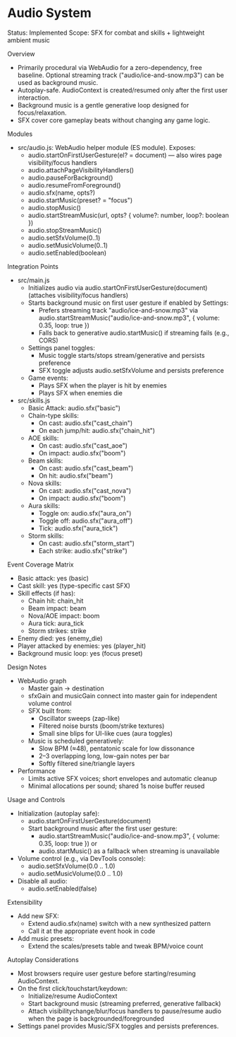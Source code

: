 # Audio System

Status: Implemented
Scope: SFX for combat and skills + lightweight ambient music

Overview
- Primarily procedural via WebAudio for a zero-dependency, free baseline. Optional streaming track ("audio/ice-and-snow.mp3") can be used as background music.
- Autoplay-safe. AudioContext is created/resumed only after the first user interaction.
- Background music is a gentle generative loop designed for focus/relaxation.
- SFX cover core gameplay beats without changing any game logic.

Modules
- src/audio.js: WebAudio helper module (ES module). Exposes:
  - audio.startOnFirstUserGesture(el? = document) — also wires page visibility/focus handlers
  - audio.attachPageVisibilityHandlers()
  - audio.pauseForBackground()
  - audio.resumeFromForeground()
  - audio.sfx(name, opts?)
  - audio.startMusic(preset? = "focus")
  - audio.stopMusic()
  - audio.startStreamMusic(url, opts? { volume?: number, loop?: boolean })
  - audio.stopStreamMusic()
  - audio.setSfxVolume(0..1)
  - audio.setMusicVolume(0..1)
  - audio.setEnabled(boolean)

Integration Points
- src/main.js
  - Initializes audio via audio.startOnFirstUserGesture(document) (attaches visibility/focus handlers)
  - Starts background music on first user gesture if enabled by Settings:
    - Prefers streaming track "audio/ice-and-snow.mp3" via audio.startStreamMusic("audio/ice-and-snow.mp3", { volume: 0.35, loop: true })
    - Falls back to generative audio.startMusic() if streaming fails (e.g., CORS)
  - Settings panel toggles:
    - Music toggle starts/stops stream/generative and persists preference
    - SFX toggle adjusts audio.setSfxVolume and persists preference
  - Game events:
    - Plays SFX when the player is hit by enemies
    - Plays SFX when enemies die
- src/skills.js
  - Basic Attack: audio.sfx("basic")
  - Chain-type skills:
    - On cast: audio.sfx("cast_chain")
    - On each jump/hit: audio.sfx("chain_hit")
  - AOE skills:
    - On cast: audio.sfx("cast_aoe")
    - On impact: audio.sfx("boom")
  - Beam skills:
    - On cast: audio.sfx("cast_beam")
    - On hit: audio.sfx("beam")
  - Nova skills:
    - On cast: audio.sfx("cast_nova")
    - On impact: audio.sfx("boom")
  - Aura skills:
    - Toggle on: audio.sfx("aura_on")
    - Toggle off: audio.sfx("aura_off")
    - Tick: audio.sfx("aura_tick")
  - Storm skills:
    - On cast: audio.sfx("storm_start")
    - Each strike: audio.sfx("strike")

Event Coverage Matrix
- Basic attack: yes (basic)
- Cast skill: yes (type-specific cast SFX)
- Skill effects (if has):
  - Chain hit: chain_hit
  - Beam impact: beam
  - Nova/AOE impact: boom
  - Aura tick: aura_tick
  - Storm strikes: strike
- Enemy died: yes (enemy_die)
- Player attacked by enemies: yes (player_hit)
- Background music loop: yes (focus preset)

Design Notes
- WebAudio graph
  - Master gain -> destination
  - sfxGain and musicGain connect into master gain for independent volume control
  - SFX built from:
    - Oscillator sweeps (zap-like)
    - Filtered noise bursts (boom/strike textures)
    - Small sine blips for UI-like cues (aura toggles)
  - Music is scheduled generatively:
    - Slow BPM (≈48), pentatonic scale for low dissonance
    - 2–3 overlapping long, low-gain notes per bar
    - Softly filtered sine/triangle layers
- Performance
  - Limits active SFX voices; short envelopes and automatic cleanup
  - Minimal allocations per sound; shared 1s noise buffer reused

Usage and Controls
- Initialization (autoplay safe):
  - audio.startOnFirstUserGesture(document)
  - Start background music after the first user gesture:
    - audio.startStreamMusic("audio/ice-and-snow.mp3", { volume: 0.35, loop: true }) or
    - audio.startMusic() as a fallback when streaming is unavailable
- Volume control (e.g., via DevTools console):
  - audio.setSfxVolume(0.0 .. 1.0)
  - audio.setMusicVolume(0.0 .. 1.0)
- Disable all audio:
  - audio.setEnabled(false)

Extensibility
- Add new SFX:
  - Extend audio.sfx(name) switch with a new synthesized pattern
  - Call it at the appropriate event hook in code
- Add music presets:
  - Extend the scales/presets table and tweak BPM/voice count

Autoplay Considerations
- Most browsers require user gesture before starting/resuming AudioContext.
- On the first click/touchstart/keydown:
  - Initialize/resume AudioContext
  - Start background music (streaming preferred, generative fallback)
  - Attach visibilitychange/blur/focus handlers to pause/resume audio when the page is backgrounded/foregrounded
- Settings panel provides Music/SFX toggles and persists preferences.
